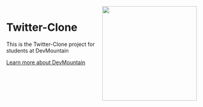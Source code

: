 <img src="https://devmounta.in/img/logowhiteblue.png" width="250" align="right">

Twitter-Clone
=============

This is the Twitter-Clone project for students at DevMountain

<a href="https://www.devmounta.in">Learn more about DevMountain</a>
